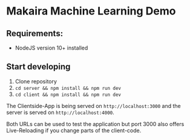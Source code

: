# Makaira Machine Learning Demo

## Requirements:
- NodeJS version 10+ installed

## Start developing
1. Clone repository
2. `cd server && npm install && npm run dev`
3. `cd client && npm install && npm run dev`

The Clientside-App is being served on `http://localhost:3000` and the server is served on `http://localhost:4000`.

Both URLs can be used to test the application but port 3000 also offers Live-Reloading if you change parts of the client-code.
